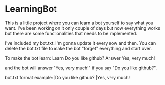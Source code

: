 # LearningBot
This is a little project where you can learn a bot yourself to say what you want.
I've been working on it only couple of days but now everything works but there are some functionalities that needs to be implemented.

I've included my bot.txt. I'm gonna update it every now and then.
You can delete the bot.txt file to make the bot "forget" everything and start over.

To make the bot learn:
Learn Do you like github? Answer Yes, very much!

and the bot will answer "Yes, very much!" if you say "Do you like github?".

bot.txt format example:
|Do you like github? |Yes, very much!
